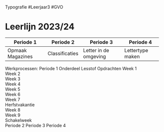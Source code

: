 Typografie
#Leerjaar3 #GVO

# Leerlijn 2023/24
|Periode 1|	Periode 2|	Periode 3|	Periode 4|
|---|---|---|---|
|Opmaak Magazines|Classificaties|Letter in de omgeving|Lettertype maken|

Werkprocessen:
Periode 1
Onderdeel	Lesstof	Opdrachten
Week 1			
Week 2			
Week 3			
Week 4			
Week 5			
Week 6			
Week 7			
Herfstvakantie			
Week 8			
Week 9			
Schakelweek			
Periode 2
Periode 3
Periode 4
